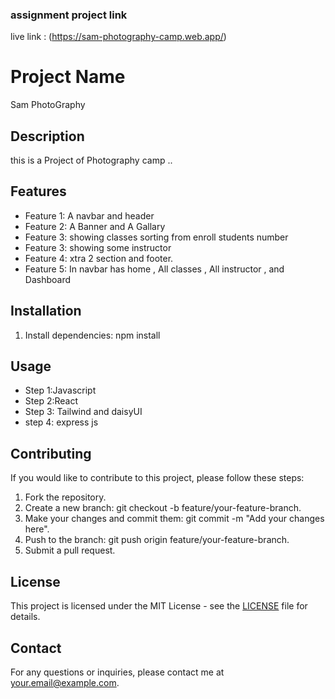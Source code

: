 ###  assignment project link

live link :  (https://sam-photography-camp.web.app/)

# Project Name
Sam PhotoGraphy
## Description
this is a Project of Photography camp ..

## Features
- Feature 1: A navbar and header
- Feature 2: A Banner and A Gallary
- Feature 3: showing classes sorting from enroll students number 
- Feature 3: showing some instructor
- Feature 4: xtra 2 section and footer.
- Feature 5: In navbar has home , All classes , All instructor , and Dashboard 

## Installation

1. Install dependencies: npm install

## Usage
- Step 1:Javascript
- Step 2:React
- Step 3: Tailwind and daisyUI
- step 4: express js

## Contributing
If you would like to contribute to this project, please follow these steps:
1. Fork the repository.
2. Create a new branch: git checkout -b feature/your-feature-branch.
3. Make your changes and commit them: git commit -m "Add your changes here".
4. Push to the branch: git push origin feature/your-feature-branch.
5. Submit a pull request.

## License
This project is licensed under the MIT License - see the [LICENSE](LICENSE) file for details.

## Contact
For any questions or inquiries, please contact me at [your.email@example.com](mailto:your.email@example.com).
